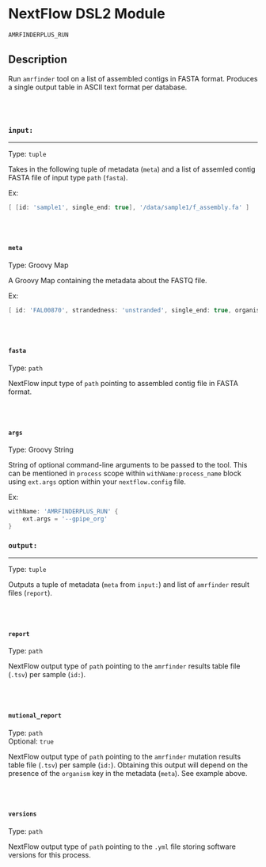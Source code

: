 # NextFlow DSL2 Module

```bash
AMRFINDERPLUS_RUN
```

## Description

Run `amrfinder` tool on a list of assembled contigs in FASTA format. Produces a single output table in ASCII text format per database.

\
&nbsp;

### `input:`

___

Type: `tuple`

Takes in the following tuple of metadata (`meta`) and a list of assemled contig FASTA file of input type `path` (`fasta`).

Ex:

```groovy
[ [id: 'sample1', single_end: true], '/data/sample1/f_assembly.fa' ]
```

\
&nbsp;

#### `meta`

Type: Groovy Map

A Groovy Map containing the metadata about the FASTQ file.

Ex:

```groovy
[ id: 'FAL00870', strandedness: 'unstranded', single_end: true, organism: 'Escherichia' ]
```

\
&nbsp;

#### `fasta`

Type: `path`

NextFlow input type of `path` pointing to assembled contig file in FASTA format.

\
&nbsp;

#### `args`

Type: Groovy String

String of optional command-line arguments to be passed to the tool. This can be mentioned in `process` scope within `withName:process_name` block using `ext.args` option within your `nextflow.config` file.

Ex:

```groovy
withName: 'AMRFINDERPLUS_RUN' {
    ext.args = '--gpipe_org'
}
```

### `output:`

___

Type: `tuple`

Outputs a tuple of metadata (`meta` from `input:`) and list of `amrfinder` result files (`report`).

\
&nbsp;

#### `report`

Type: `path`

NextFlow output type of `path` pointing to the `amrfinder` results table file (`.tsv`) per sample (`id:`).

\
&nbsp;

#### `mutional_report`

Type: `path`
\
Optional: `true`

NextFlow output type of `path` pointing to the `amrfinder` mutation results table file (`.tsv`) per sample (`id:`). Obtaining this output will depend on the presence of the `organism` key in the metadata (`meta`). See example above.

\
&nbsp;

#### `versions`

Type: `path`

NextFlow output type of `path` pointing to the `.yml` file storing software versions for this process.
